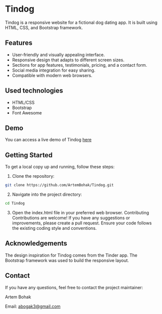 # Tindog

Tindog is a responsive website for a fictional dog dating app. It is built using HTML, CSS, and Bootstrap framework.

## Features

* User-friendly and visually appealing interface.
* Responsive design that adapts to different screen sizes.
* Sections for app features, testimonials, pricing, and a contact form.
* Social media integration for easy sharing.
* Compatible with modern web browsers.

## Used technologies

* HTML/CSS
* Bootstrap
* Font Awesome

## Demo

You can access a live demo of Tindog [here](https://artembohak.github.io/Tindog/)

## Getting Started
To get a local copy up and running, follow these steps:

1. Clone the repository:
```bash
git clone https://github.com/ArtemBohak/Tindog.git
```
2. Navigate into the project directory:
```bash
cd Tindog
```
3. Open the index.html file in your preferred web browser.
Contributing
Contributions are welcome! If you have any suggestions or improvements, please create a pull request. Ensure your code follows the existing coding style and conventions.

## Acknowledgements
The design inspiration for Tindog comes from the Tinder app.
The Bootstrap framework was used to build the responsive layout.

## Contact
If you have any questions, feel free to contact the project maintainer:

Artem Bohak

Email: abogak3@gmail.com

